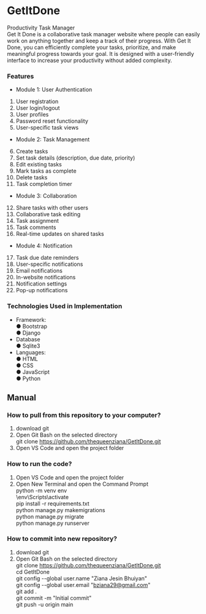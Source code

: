 # GetItDone
Productivity Task Manager<br>
Get It Done is a collaborative task manager website where people can easily work on anything together and keep a track of their progress. With Get It Done, you can efficiently complete your tasks, prioritize, and make meaningful progress towards your 
goal. It is designed with a user-friendly interface to increase your productivity without added complexity. <br>

### Features
- Module 1: User Authentication 
1. User registration 
2. User login/logout 
3. User profiles 
4. Password reset functionality 
5. User-specific task views 
- Module 2: Task Management  
6. Create tasks 
7. Set task details (description, due date, priority) 
8. Edit existing tasks 
9. Mark tasks as complete 
10. Delete tasks 
11. Task completion timer 
- Module 3: Collaboration 
12. Share tasks with other users 
13. Collaborative task editing 
14. Task assignment 
15. Task comments 
16. Real-time updates on shared tasks 
- Module 4: Notification 
17. Task due date reminders 
18. User-specific notifications 
19. Email notifications 
20. In-website notifications 
21. Notification settings 
22. Pop-up notifications

### Technologies Used in Implementation 
- Framework:  <br>
● Bootstrap <br>
● Django <br>
- Database <br>
● Sqlite3 <br>
- Languages:  <br>
● HTML <br>
● CSS <br>
● JavaScript <br>
● Python<br>


## Manual

### How to pull from this repository to your computer?
1. download git<br>
1. Open Git Bash on the selected directory<br>
git clone https://github.com/thequeenziana/GetItDone.git <br>
3. Open VS Code and open the project folder <br>
### How to run the code?
1. Open VS Code and open the project folder<br>
2. Open New Terminal and open the Command Prompt<br>
python -m venv env <br>
\env\Scripts\activate <br>
pip install -r requirements.txt<br>
python manage.py makemigrations <br>
python manage.py migrate <br>
python manage.py runserver <br>

### How to commit into new repository? <br>
1. download git<br>
1. Open Git Bash on the selected directory<br>
git clone https://github.com/thequeenziana/GetItDone.git <br>
cd GetItDone <br>
git config --global user.name "Ziana Jesin Bhuiyan" <br>
git config --global user.email "bziana29@gmail.com" <br>
git add . <br>
git commit -m "Initial commit" <br>
git push -u origin main <br>
